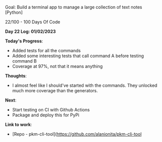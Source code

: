 Goal: Build a terminal app to manage a large collection of text notes [Python]

22/100 - 100 Days Of Code

**Day 22 Log: 01/02/2023**

**Today's Progress**:
- Added tests for all the commands
- Added some interesting tests that call command A before testing command B
- Coverage at 97%, not that it means anything

**Thoughts**:
- I almost feel like I should've started with the commands. They unlocked much more coverage than the generators.

**Next**: 
- Start testing on CI with Github Actions
- Package and deploy this for PyPi

**Link to work**: 
- [Repo - pkm-cli-tool](https://github.com/alanionita/pkm-cli-tool